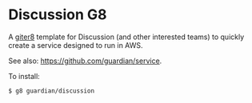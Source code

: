 Discussion G8
=============

A [giter8](https://github.com/n8han/giter8) template for Discussion
(and other interested teams) to quickly create a service designed to
run in AWS.

See also: https://github.com/guardian/service.

To install:

    $ g8 guardian/discussion
